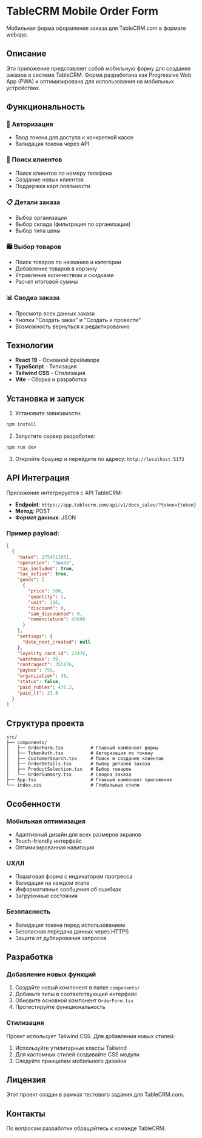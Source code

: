 # TableCRM Mobile Order Form

Мобильная форма оформления заказа для TableCRM.com в формате webapp.

## Описание

Это приложение представляет собой мобильную форму для создания заказов в системе TableCRM. Форма разработана как Progressive Web App (PWA) и оптимизирована для использования на мобильных устройствах.

## Функциональность

### 🔐 Авторизация
- Ввод токена для доступа к конкретной кассе
- Валидация токена через API

### 👤 Поиск клиентов
- Поиск клиентов по номеру телефона
- Создание новых клиентов
- Поддержка карт лояльности

### 📋 Детали заказа
- Выбор организации
- Выбор склада (фильтрация по организации)
- Выбор типа цены

### 🛍️ Выбор товаров
- Поиск товаров по названию и категории
- Добавление товаров в корзину
- Управление количеством и скидками
- Расчет итоговой суммы

### 📊 Сводка заказа
- Просмотр всех данных заказа
- Кнопки "Создать заказ" и "Создать и провести"
- Возможность вернуться к редактированию

## Технологии

- **React 19** - Основной фреймворк
- **TypeScript** - Типизация
- **Tailwind CSS** - Стилизация
- **Vite** - Сборка и разработка

## Установка и запуск

1. Установите зависимости:
```bash
npm install
```

2. Запустите сервер разработки:
```bash
npm run dev
```

3. Откройте браузер и перейдите по адресу: `http://localhost:5173`

## API Интеграция

Приложение интегрируется с API TableCRM:

- **Endpoint**: `https://app.tablecrm.com/api/v1/docs_sales/?token={token}`
- **Метод**: POST
- **Формат данных**: JSON

### Пример payload:
```json
[
  {
    "dated": 1754511851,
    "operation": "Заказ",
    "tax_included": true,
    "tax_active": true,
    "goods": [
      {
        "price": 500,
        "quantity": 1,
        "unit": 116,
        "discount": 0,
        "sum_discounted": 0,
        "nomenclature": 45690
      }
    ],
    "settings": {
      "date_next_created": null
    },
    "loyality_card_id": 22476,
    "warehouse": 39,
    "contragent": 355176,
    "paybox": 759,
    "organization": 38,
    "status": false,
    "paid_rubles": 476.2,
    "paid_lt": 23.8
  }
]
```

## Структура проекта

```
src/
├── components/
│   ├── OrderForm.tsx          # Главный компонент формы
│   ├── TokenAuth.tsx          # Авторизация по токену
│   ├── CustomerSearch.tsx     # Поиск и создание клиентов
│   ├── OrderDetails.tsx       # Выбор деталей заказа
│   ├── ProductSelection.tsx   # Выбор товаров
│   └── OrderSummary.tsx       # Сводка заказа
├── App.tsx                    # Главный компонент приложения
└── index.css                  # Глобальные стили
```

## Особенности

### Мобильная оптимизация
- Адаптивный дизайн для всех размеров экранов
- Touch-friendly интерфейс
- Оптимизированная навигация

### UX/UI
- Пошаговая форма с индикатором прогресса
- Валидация на каждом этапе
- Информативные сообщения об ошибках
- Загрузочные состояния

### Безопасность
- Валидация токена перед использованием
- Безопасная передача данных через HTTPS
- Защита от дублирования запросов

## Разработка

### Добавление новых функций
1. Создайте новый компонент в папке `components/`
2. Добавьте типы в соответствующий интерфейс
3. Обновите основной компонент `OrderForm.tsx`
4. Протестируйте функциональность

### Стилизация
Проект использует Tailwind CSS. Для добавления новых стилей:
1. Используйте утилитарные классы Tailwind
2. Для кастомных стилей создавайте CSS модули
3. Следуйте принципам мобильного дизайна

## Лицензия

Этот проект создан в рамках тестового задания для TableCRM.com.

## Контакты

По вопросам разработки обращайтесь к команде TableCRM.
